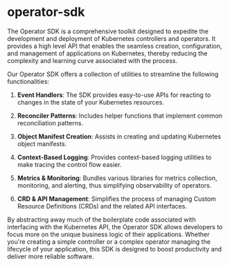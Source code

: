 # operator-sdk

The Operator SDK is a comprehensive toolkit designed to expedite the development and deployment of Kubernetes controllers and operators. It provides a high level API that enables the seamless creation, configuration, and management of applications on Kubernetes, thereby reducing the complexity and learning curve associated with the process.

Our Operator SDK offers a collection of utilities to streamline the following functionalities:

1. **Event Handlers**: The SDK provides easy-to-use APIs for reacting to changes in the state of your Kubernetes resources.

2. **Reconciler Patterns**: Includes helper functions that implement common reconciliation patterns.

3. **Object Manifest Creation**: Assists in creating and updating Kubernetes object manifests.

4. **Context-Based Logging**: Provides context-based logging utilities to make tracing the control flow easier.

5. **Metrics & Monitoring**: Bundles various libraries for metrics collection, monitoring, and alerting, thus simplifying observability of operators.

6. **CRD & API Management**: Simplifies the process of managing Custom Resource Definitions (CRDs) and the related API interfaces.

By abstracting away much of the boilerplate code associated with interfacing with the Kubernetes API, the Operator SDK allows developers to focus more on the unique business logic of their applications. Whether you're creating a simple controller or a complex operator managing the lifecycle of your application, this SDK is designed to boost productivity and deliver more reliable software.
